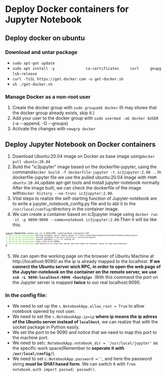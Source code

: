 # Deploy Docker containers for Jupyter Notebook
## Deploy docker on ubuntu
### Download and untar package
- `sudo apt-get update`
- `sudo apt install -y             
 ca-certificates    
 curl    
 gnupg    
 lsb-release`
- `curl -fsSL https://get.docker.com -o get-docker.sh`
- `sh ./get-docker.sh`

### Manage Docker as a non-root user

1. Create the docker group with `sudo groupadd docker` (It may shows that the docker group already exists, skip it.)
2. Add your user to the docker group with `sudo usermod -aG docker $USER` (-a --append, -G --groups)
3. Activate the changes with `newgrp docker`

## Deploy Jupyter Notebook on Docker containers

1. Download Ubuntu:20.04 image on Docker as base image using`docker pull ubuntu:20.04`
2. Build the "ic3jupyter" image based on the dockerfile-jupyter, using the command`docker build -f dockerfile-jupyter -t ic3jupyter:2.00 .`. In dockerfile-jupyter file we use the pulled ubuntu:20.04 image with `FROM ubuntu:20.04`,update apt-get tools and install jupyter-notebook normally. After the image built, we can check the dockerfile of the image with`docker history --no-trunc ic3jupyter:2.00`.
3. Vital steps to realize the self-starting function of Jupyter-notebook are to write a jupyter_notebook_config.py file and to `ADD` it to the `/usr/local/config/`directory in the container image.
4. We can create a container based on ic3jupyter image using `docker run -it -p 9090:9090 --name=notebook ic3jupyter:2.00`.Then it will be like this.

![avatar](https://github.com/mydingdang/docker_containers/blob/main/create.png?raw=true)

5. We can open the working page on the browser of Ubuntu Machine at http://localhost:9090/ as the ip is already mapped to the localhost. **If we connect the Ubuntu server wich RPC, in order to open the web page of the Jupyter-notebook on the container on the remote server, we use `ssh -L 9090:localhost:9090 <host@ip>`** .With this command the port on the Jupyter server is mapped **twice** to our real localhost:9090. 


### In the config file:
- We need to set up the `c.NotebookApp.allow_root = True` to allow notebook opened by root user.
- We need to set the `c.NotebookApp.ip=ip` **where ip means the ip adress of the Ubuntu server instead of `localhost`**, we can realize that with the socket package in Python easily.
- We set the port to be 9090 and notice that we need to map this port to the machine port.
- We need to set`c.NotebookApp.notebook_dir = '/usr/local/jupyter'` as the specific work space(Remember to **seperate it with `/usr/local/config/`**).
- We need to set `c.NotebookApp.password =''`, and here the password string **must be SHA1 hased form**. We can switch it with `from notebook.auth import passwd; passwd()`.
